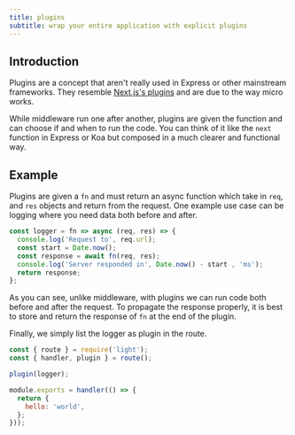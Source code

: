 ```yaml
---
title: plugins
subtitle: wrap your entire application with explicit plugins
---
```


## Introduction

Plugins are a concept that aren't really used in Express or other mainstream frameworks. They resemble [Next.js's plugins](https://nextjs.org/docs#customizing-webpack-config) and are due to the way micro works.

While middleware run one after another, plugins are given the function and can choose if and when to run the code. You can think of it like the `next` function in Express or Koa but composed in a much clearer and functional way.

## Example

Plugins are given a `fn` and must return an async function which take in `req`, and `res` objects and return from the request. One example use case can be logging where you need data both before and after.

```js
const logger = fn => async (req, res) => {
  console.log('Request to', req.url);
  const start = Date.now();
  const response = await fn(req, res);
  console.log('Server responded in', Date.now() - start , 'ms');
  return response;
};
```

As you can see, unlike middleware, with plugins we can run code both before and after the request. To propagate the response properly, it is best to store and return the response of `fn` at the end of the plugin.

Finally, we simply list the logger as plugin in the route.

```js
const { route } = require('light');
const { handler, plugin } = route();

plugin(logger);

module.exports = handler(() => {
  return {
    hello: 'world',
  };
}));
```
